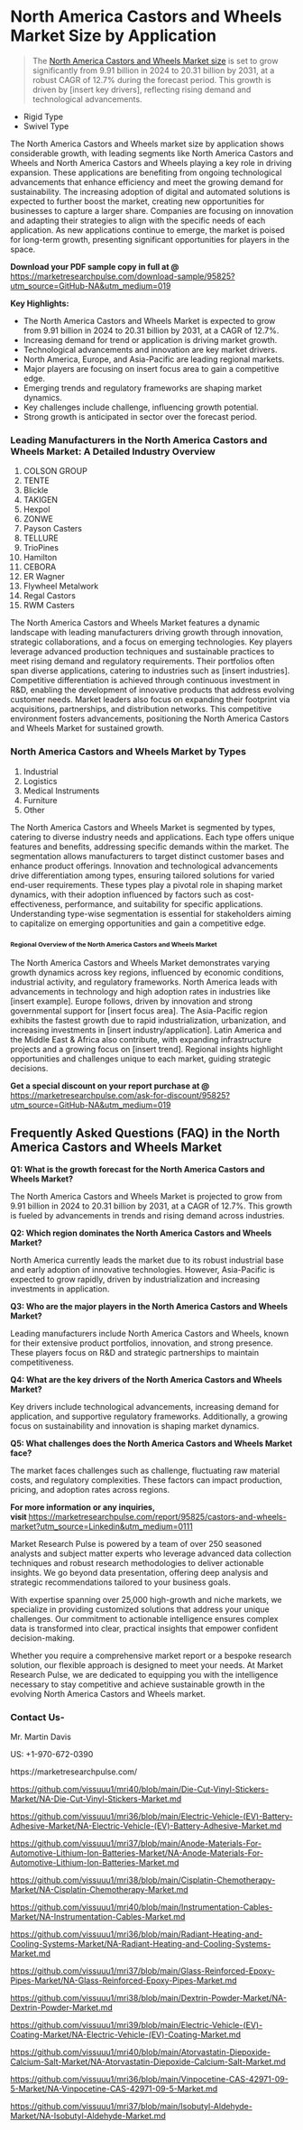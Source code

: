 <h1>North America Castors and Wheels Market&nbsp;Size by Application</h1><blockquote><p>The <a href="https://marketresearchpulse.com/download-sample/95825?utm_source=GitHub-NA&amp;utm_medium=019">North America Castors and Wheels Market size</a> is set to grow significantly from 9.91 billion in 2024 to 20.31 billion by 2031, at a robust CAGR of 12.7% during the forecast period. This growth is driven by [insert key drivers], reflecting rising demand and technological advancements.</p></blockquote><ul><li>Rigid Type<li> Swivel Type</li></ul><p>The North America Castors and Wheels market size by application shows considerable growth, with leading segments like North America Castors and Wheels and North America Castors and Wheels playing a key role in driving expansion. These applications are benefiting from ongoing technological advancements that enhance efficiency and meet the growing demand for sustainability. The increasing adoption of digital and automated solutions is expected to further boost the market, creating new opportunities for businesses to capture a larger share. Companies are focusing on innovation and adapting their strategies to align with the specific needs of each application. As new applications continue to emerge, the market is poised for long-term growth, presenting significant opportunities for players in the space.</p><p><strong>Download your PDF sample copy in full at @ </strong><a href="https://marketresearchpulse.com/download-sample/95825?utm_source=GitHub-NA&amp;utm_medium=019">https://marketresearchpulse.com/download-sample/95825?utm_source=GitHub-NA&amp;utm_medium=019</a></p><p><strong>Key Highlights: </strong></p><ul><li>The North America Castors and Wheels Market is expected to grow from 9.91 billion in 2024 to 20.31 billion by 2031, at a CAGR of 12.7%.</li><li>Increasing demand for trend or application is driving market growth.</li><li>Technological advancements and innovation are key market drivers.</li><li>North America, Europe, and Asia-Pacific are leading regional markets.</li><li>Major players are focusing on insert focus area to gain a competitive edge.</li><li>Emerging trends and regulatory frameworks are shaping market dynamics.</li><li>Key challenges include challenge, influencing growth potential.</li><li>Strong growth is anticipated in sector over the forecast period.</li></ul><h3>Leading Manufacturers in the North America Castors and Wheels Market: A Detailed Industry Overview</h3><ol><li>COLSON GROUP</li><li>TENTE</li><li>Blickle</li><li>TAKIGEN</li><li>Hexpol</li><li>ZONWE</li><li>Payson Casters</li><li>TELLURE</li><li>TrioPines</li><li>Hamilton</li><li>CEBORA</li><li>ER Wagner</li><li>Flywheel Metalwork</li><li>Regal Castors</li><li>RWM Casters</li></ol><div class="flex max-w-full flex-col flex-grow"><div class="min-h-8 text-message flex w-full flex-col items-end gap-2 whitespace-normal break-words [.text-message+&amp;]:mt-5" dir="auto" data-message-author-role="assistant" data-message-id="fd8432e4-4910-450d-b182-61b7bfb0a01f" data-message-model-slug="gpt-4o"><div class="flex w-full flex-col gap-1 empty:hidden first:pt-[3px]"><div class="markdown prose w-full break-words dark:prose-invert light"><p>The North America Castors and Wheels Market features a dynamic landscape with leading manufacturers driving growth through innovation, strategic collaborations, and a focus on emerging technologies. Key players leverage advanced production techniques and sustainable practices to meet rising demand and regulatory requirements. Their portfolios often span diverse applications, catering to industries such as [insert industries]. Competitive differentiation is achieved through continuous investment in R&amp;D, enabling the development of innovative products that address evolving customer needs. Market leaders also focus on expanding their footprint via acquisitions, partnerships, and distribution networks. This competitive environment fosters advancements, positioning the North America Castors and Wheels Market for sustained growth.</p></div></div></div></div><h3>North America Castors and Wheels Market by Types</h3><ol><li>Industrial<li> Logistics<li> Medical Instruments<li> Furniture<li> Other</li></ol><div class="flex max-w-full flex-col flex-grow"><div class="min-h-8 text-message flex w-full flex-col items-end gap-2 whitespace-normal break-words [.text-message+&amp;]:mt-5" dir="auto" data-message-author-role="assistant" data-message-id="084470be-0bb7-4664-bddf-5156b4f41249" data-message-model-slug="gpt-4o-mini"><div class="flex w-full flex-col gap-1 empty:hidden first:pt-[3px]"><div class="markdown prose w-full break-words dark:prose-invert light"><p>The North America Castors and Wheels Market is segmented by types, catering to diverse industry needs and applications. Each type offers unique features and benefits, addressing specific demands within the market. The segmentation allows manufacturers to target distinct customer bases and enhance product offerings. Innovation and technological advancements drive differentiation among types, ensuring tailored solutions for varied end-user requirements. These types play a pivotal role in shaping market dynamics, with their adoption influenced by factors such as cost-effectiveness, performance, and suitability for specific applications. Understanding type-wise segmentation is essential for stakeholders aiming to capitalize on emerging opportunities and gain a competitive edge.</p></div></div></div></div><h3><span style="font-size: 11px;">Regional Overview of the North America Castors and Wheels Market</span></h3><div class="flex max-w-full flex-col flex-grow"><div class="min-h-8 text-message flex w-full flex-col items-end gap-2 whitespace-normal break-words [.text-message+&amp;]:mt-5" dir="auto" data-message-author-role="assistant" data-message-id="e9038762-ce64-4e30-91c9-9bd413514231" data-message-model-slug="gpt-4o-mini"><div class="flex w-full flex-col gap-1 empty:hidden first:pt-[3px]"><div class="markdown prose w-full break-words dark:prose-invert light"><p>The North America Castors and Wheels Market demonstrates varying growth dynamics across key regions, influenced by economic conditions, industrial activity, and regulatory frameworks. North America leads with advancements in technology and high adoption rates in industries like [insert example]. Europe follows, driven by innovation and strong governmental support for [insert focus area]. The Asia-Pacific region exhibits the fastest growth due to rapid industrialization, urbanization, and increasing investments in [insert industry/application]. Latin America and the Middle East &amp; Africa also contribute, with expanding infrastructure projects and a growing focus on [insert trend]. Regional insights highlight opportunities and challenges unique to each market, guiding strategic decisions.</p></div></div></div></div><p><strong>Get a special discount on your report purchase at @ </strong><a href="https://marketresearchpulse.com/ask-for-discount/95825?utm_source=GitHub-NA&amp;utm_medium=019">https://marketresearchpulse.com/ask-for-discount/95825?utm_source=GitHub-NA&amp;utm_medium=019</a></p><h2>Frequently Asked Questions (FAQ) in the North America Castors and Wheels Market</h2><p><strong>Q1: What is the growth forecast for the North America Castors and Wheels Market?</strong></p><p>The North America Castors and Wheels Market is projected to grow from 9.91 billion in 2024 to 20.31 billion by 2031, at a CAGR of 12.7%. This growth is fueled by advancements in trends and rising demand across industries.</p><p><strong>Q2: Which region dominates the North America Castors and Wheels Market?</strong></p><p>North America currently leads the market due to its robust industrial base and early adoption of innovative technologies. However, Asia-Pacific is expected to grow rapidly, driven by industrialization and increasing investments in application.</p><p><strong>Q3: Who are the major players in the North America Castors and Wheels Market?</strong></p><p>Leading manufacturers include North America Castors and Wheels, known for their extensive product portfolios, innovation, and strong presence. These players focus on R&amp;D and strategic partnerships to maintain competitiveness.</p><p><strong>Q4: What are the key drivers of the North America Castors and Wheels Market?</strong></p><p>Key drivers include technological advancements, increasing demand for application, and supportive regulatory frameworks. Additionally, a growing focus on sustainability and innovation is shaping market dynamics.</p><p><strong>Q5: What challenges does the North America Castors and Wheels Market face?</strong></p><p>The market faces challenges such as challenge, fluctuating raw material costs, and regulatory complexities. These factors can impact production, pricing, and adoption rates across regions.</p><p><strong>For more information or any inquiries, visit&nbsp;</strong><a href="https://marketresearchpulse.com/report/95825/castors-and-wheels-market?utm_source=Linkedin&utm_medium=0111">https://marketresearchpulse.com/report/95825/castors-and-wheels-market?utm_source=Linkedin&utm_medium=0111</a></p><p>Market Research Pulse is powered by a team of over 250 seasoned analysts and subject matter experts who leverage advanced data collection techniques and robust research methodologies to deliver actionable insights. We go beyond data presentation, offering deep analysis and strategic recommendations tailored to your business goals.</p><p>With expertise spanning over 25,000 high-growth and niche markets, we specialize in providing customized solutions that address your unique challenges. Our commitment to actionable intelligence ensures complex data is transformed into clear, practical insights that empower confident decision-making.</p><p>Whether you require a comprehensive market report or a bespoke research solution, our flexible approach is designed to meet your needs. At Market Research Pulse, we are dedicated to equipping you with the intelligence necessary to stay competitive and achieve sustainable growth in the evolving North America Castors and Wheels market.</p><h3><strong>Contact Us-</strong></h3><p>Mr. Martin Davis</p><p>US: +1-970-672-0390</p><p>https://marketresearchpulse.com/</p><p><a href="https://github.com/vissuuu1/mri40/blob/main/Die-Cut-Vinyl-Stickers-Market/NA-Die-Cut-Vinyl-Stickers-Market.md">https://github.com/vissuuu1/mri40/blob/main/Die-Cut-Vinyl-Stickers-Market/NA-Die-Cut-Vinyl-Stickers-Market.md</a></p><p><a href="https://github.com/vissuuu1/mri36/blob/main/Electric-Vehicle-(EV)-Battery-Adhesive-Market/NA-Electric-Vehicle-(EV)-Battery-Adhesive-Market.md">https://github.com/vissuuu1/mri36/blob/main/Electric-Vehicle-(EV)-Battery-Adhesive-Market/NA-Electric-Vehicle-(EV)-Battery-Adhesive-Market.md</a></p><p><a href="https://github.com/vissuuu1/mri37/blob/main/Anode-Materials-For-Automotive-Lithium-Ion-Batteries-Market/NA-Anode-Materials-For-Automotive-Lithium-Ion-Batteries-Market.md">https://github.com/vissuuu1/mri37/blob/main/Anode-Materials-For-Automotive-Lithium-Ion-Batteries-Market/NA-Anode-Materials-For-Automotive-Lithium-Ion-Batteries-Market.md</a></p><p><a href="https://github.com/vissuuu1/mri38/blob/main/Cisplatin-Chemotherapy-Market/NA-Cisplatin-Chemotherapy-Market.md">https://github.com/vissuuu1/mri38/blob/main/Cisplatin-Chemotherapy-Market/NA-Cisplatin-Chemotherapy-Market.md</a></p><p><a href="https://github.com/vissuuu1/mri40/blob/main/Instrumentation-Cables-Market/NA-Instrumentation-Cables-Market.md">https://github.com/vissuuu1/mri40/blob/main/Instrumentation-Cables-Market/NA-Instrumentation-Cables-Market.md</a></p><p><a href="https://github.com/vissuuu1/mri36/blob/main/Radiant-Heating-and-Cooling-Systems-Market/NA-Radiant-Heating-and-Cooling-Systems-Market.md">https://github.com/vissuuu1/mri36/blob/main/Radiant-Heating-and-Cooling-Systems-Market/NA-Radiant-Heating-and-Cooling-Systems-Market.md</a></p><p><a href="https://github.com/vissuuu1/mri37/blob/main/Glass-Reinforced-Epoxy-Pipes-Market/NA-Glass-Reinforced-Epoxy-Pipes-Market.md">https://github.com/vissuuu1/mri37/blob/main/Glass-Reinforced-Epoxy-Pipes-Market/NA-Glass-Reinforced-Epoxy-Pipes-Market.md</a></p><p><a href="https://github.com/vissuuu1/mri38/blob/main/Dextrin-Powder-Market/NA-Dextrin-Powder-Market.md">https://github.com/vissuuu1/mri38/blob/main/Dextrin-Powder-Market/NA-Dextrin-Powder-Market.md</a></p><p><a href="https://github.com/vissuuu1/mri39/blob/main/Electric-Vehicle-(EV)-Coating-Market/NA-Electric-Vehicle-(EV)-Coating-Market.md">https://github.com/vissuuu1/mri39/blob/main/Electric-Vehicle-(EV)-Coating-Market/NA-Electric-Vehicle-(EV)-Coating-Market.md</a></p><p><a href="https://github.com/vissuuu1/mri40/blob/main/Atorvastatin-Diepoxide-Calcium-Salt-Market/NA-Atorvastatin-Diepoxide-Calcium-Salt-Market.md">https://github.com/vissuuu1/mri40/blob/main/Atorvastatin-Diepoxide-Calcium-Salt-Market/NA-Atorvastatin-Diepoxide-Calcium-Salt-Market.md</a></p><p><a href="https://github.com/vissuuu1/mri36/blob/main/Vinpocetine-CAS-42971-09-5-Market/NA-Vinpocetine-CAS-42971-09-5-Market.md">https://github.com/vissuuu1/mri36/blob/main/Vinpocetine-CAS-42971-09-5-Market/NA-Vinpocetine-CAS-42971-09-5-Market.md</a></p><p><a href="https://github.com/vissuuu1/mri37/blob/main/Isobutyl-Aldehyde-Market/NA-Isobutyl-Aldehyde-Market.md">https://github.com/vissuuu1/mri37/blob/main/Isobutyl-Aldehyde-Market/NA-Isobutyl-Aldehyde-Market.md</a></p>
